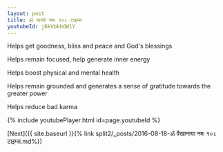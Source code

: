 ```yaml
---
layout: post
title: ॐ भानवे नमः १०८ टाइम्स
youtubeId: j6kVbkhOW1Y
---
```

 
 
Helps get goodness, bliss and peace and God's blessings
 
Helps remain focused, help generate inner energy 
 
Helps boost physical and mental health 
 
Helps remain grounded and generates a sense of gratitude towards the greater power 
 
Helps reduce bad karma
 
 
 
 


{% include youtubePlayer.html id=page.youtubeId %}
 
[Next]({{ site.baseurl }}{% link  split2/_posts/2016-08-18-ॐ वैखानाया नमः १०८ टाइम्स.md%})
 
